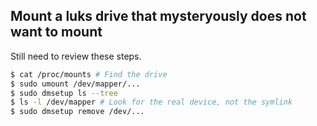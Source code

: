 ## Mount a luks drive that mysteryously does not want to mount

Still need to review these steps.

```bash
$ cat /proc/mounts # Find the drive
$ sudo umount /dev/mapper/...
$ sudo dmsetup ls --tree
$ ls -l /dev/mapper # Look for the real device, not the symlink
$ sudo dmsetup remove /dev/...
```
